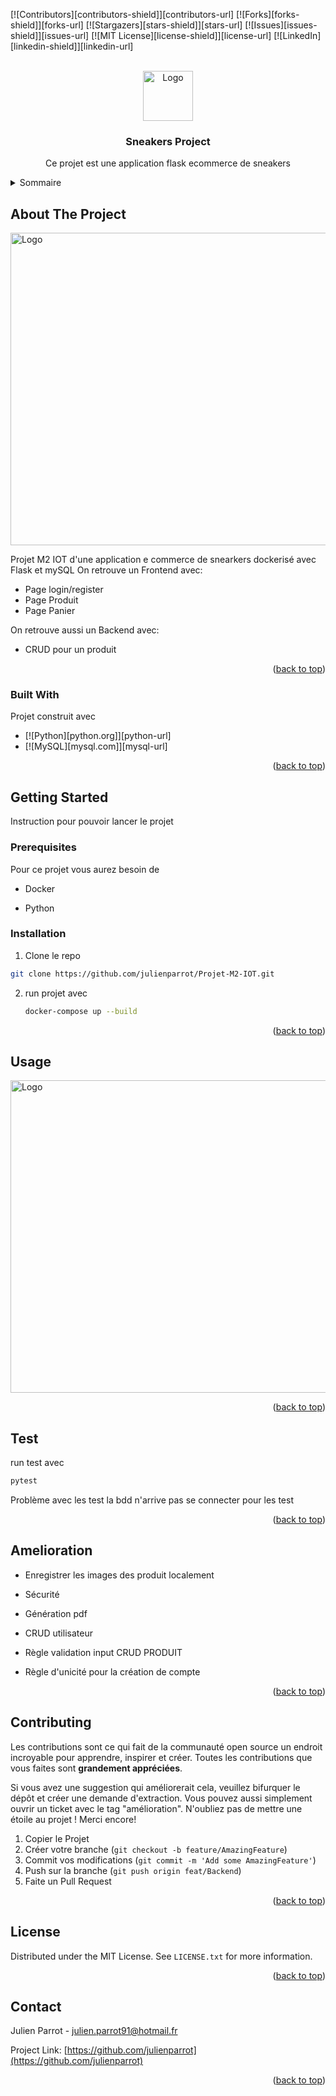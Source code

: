 <!-- Improved compatibility of back to top link: See: https://github.com/othneildrew/Best-README-Template/pull/73 -->

<a name="readme-top"></a>

<!--
*** Thanks for checking out the Best-README-Template. If you have a suggestion
*** that would make this better, please fork the repo and create a pull request
*** or simply open an issue with the tag "enhancement".
*** Don't forget to give the project a star!
*** Thanks again! Now go create something AMAZING! :D
-->

<!-- PROJECT SHIELDS -->
<!--
*** I'm using markdown "reference style" links for readability.
*** Reference links are enclosed in brackets [ ] instead of parentheses ( ).
*** See the bottom of this document for the declaration of the reference variables
*** for contributors-url, forks-url, etc. This is an optional, concise syntax you may use.
*** https://www.markdownguide.org/basic-syntax/#reference-style-links
-->

[![Contributors][contributors-shield]][contributors-url]
[![Forks][forks-shield]][forks-url]
[![Stargazers][stars-shield]][stars-url]
[![Issues][issues-shield]][issues-url]
[![MIT License][license-shield]][license-url]
[![LinkedIn][linkedin-shield]][linkedin-url]

<!-- PROJECT LOGO -->
<br />
<div align="center">
    <img src="images/test2.jpeg" alt="Logo" width="80" height="80">

  <h3 align="center">Sneakers Project</h3>

  <p align="center">
    Ce projet est une application flask ecommerce de sneakers
    <br />
  </p>
</div>

<!-- TABLE OF CONTENTS -->
<details>
  <summary>Sommaire</summary>
  <ol>
    <li>
      <a href="#about-the-project">About The Project</a>
      <ul>
        <li><a href="#built-with">Construit avec</a></li>
      </ul>
    </li>
    <li>
      <a href="#getting-started">Pour commencer</a>
      <ul>
        <li><a href="#prerequisites">Prerequisites</a></li>
        <li><a href="#installation">Installation</a></li>
      </ul>
    </li>
    <li><a href="#test">Test</a></li>
    <li><a href="#usage">Usage</a></li>
    <li><a href="#contributing">Contribution</a></li>
    <li><a href="#license">License</a></li>
    <li><a href="#contact">Contact</a></li>
  </ol>
</details>

<!-- ABOUT THE PROJECT -->

## About The Project

<img src="images/docs/doc1.jpeg" alt="Logo" width="700" height="500">

Projet M2 IOT d'une application e commerce de snearkers dockerisé avec Flask et mySQL
On retrouve un Frontend avec:

- Page login/register
- Page Produit
- Page Panier

On retrouve aussi un Backend avec:

- CRUD pour un produit

<p align="right">(<a href="#readme-top">back to top</a>)</p>

### Built With

Projet construit avec

- [![Python][python.org]][python-url]
- [![MySQL][mysql.com]][mysql-url]

<p align="right">(<a href="#readme-top">back to top</a>)</p>

<!-- GETTING STARTED -->

## Getting Started

Instruction pour pouvoir lancer le projet

### Prerequisites

Pour ce projet vous aurez besoin de

- Docker

- Python

### Installation

1.  Clone le repo

```sh
git clone https://github.com/julienparrot/Projet-M2-IOT.git
```

2. run projet avec
   ```sh
   docker-compose up --build
   ```

<p align="right">(<a href="#readme-top">back to top</a>)</p>

<!-- USAGE EXAMPLES -->

## Usage

<img src="images/docs/doc2.jpeg" alt="Logo" width="700" height="500">

<p align="right">(<a href="#readme-top">back to top</a>)</p>

<!-- TEST -->

## Test

run test avec

```sh
pytest
```

Problème avec les test la bdd n'arrive pas se connecter pour les test

<p align="right">(<a href="#readme-top">back to top</a>)</p>

<!-- Feature à apporter -->

## Amelioration

- Enregistrer les images des produit localement

- Sécurité

- Génération pdf

- CRUD utilisateur

- Règle validation input CRUD PRODUIT

- Règle d'unicité pour la création de compte

<p align="right">(<a href="#readme-top">back to top</a>)</p>

<!-- CONTRIBUTING -->

## Contributing

Les contributions sont ce qui fait de la communauté open source un endroit incroyable pour apprendre, inspirer et créer. Toutes les contributions que vous faites sont **grandement appréciées**.

Si vous avez une suggestion qui améliorerait cela, veuillez bifurquer le dépôt et créer une demande d'extraction. Vous pouvez aussi simplement ouvrir un ticket avec le tag "amélioration".
N'oubliez pas de mettre une étoile au projet ! Merci encore!

1. Copier le Projet
2. Créer votre branche (`git checkout -b feature/AmazingFeature`)
3. Commit vos modifications (`git commit -m 'Add some AmazingFeature'`)
4. Push sur la branche (`git push origin feat/Backend`)
5. Faite un Pull Request

<p align="right">(<a href="#readme-top">back to top</a>)</p>

<!-- LICENSE -->

## License

Distributed under the MIT License. See `LICENSE.txt` for more information.

<p align="right">(<a href="#readme-top">back to top</a>)</p>

<!-- CONTACT -->

## Contact

Julien Parrot - julien.parrot91@hotmail.fr

Project Link: [https://github.com/julienparrot](https://github.com/julienparrot)

<p align="right">(<a href="#readme-top">back to top</a>)</p>
